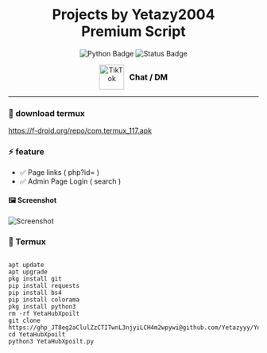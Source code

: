 <!DOCTYPE html>
<html lang="en">
<head>
  <meta charset="UTF-8" />
  <meta name="viewport" content="width=device-width, initial-scale=1" />
  <title>Projects by Yetazy2004 - Premium Script</title>
</head>
<body>
  <h1 align="center">
    Projects by Yetazy2004<br />
    Premium Script
  </h1>

  <p align="center">
    <img src="https://img.shields.io/badge/Python-3.x-blue?style=for-the-badge&logo=python&logoColor=white" alt="Python Badge" />
    <img src="https://img.shields.io/badge/Status-Active-success?style=for-the-badge" alt="Status Badge" />
  </p>

  <p align="center" style="display: flex; align-items: center; justify-content: center; gap: 10px;">
    <a href="https://www.tiktok.com/@username_anda" target="_blank" rel="noopener noreferrer">
      <img src="https://upload.wikimedia.org/wikipedia/en/a/a9/TikTok_logo.svg" alt="TikTok" width="50" height="50" />
    </a>
    <a href="https://www.tiktok.com/@username_anda" target="_blank" rel="noopener noreferrer" style="font-weight: bold; font-size: 16px; text-decoration: none; color: #000;">
      Chat / DM
    </a>
  </p>

  <hr />

  <h3>📁 download termux</h3>
  <p><a href="https://f-droid.org/repo/com.termux_117.apk" target="_blank" rel="noopener noreferrer">https://f-droid.org/repo/com.termux_117.apk</a></p>

  <h3>⚡ feature</h3>
  <ul>
    <li>✅ Page links ( php?id= )</li>
    <li>✅ Admin Page Login ( search )</li>
  </ul>

  <h4>🖼️ Screenshot</h4>
  <p>
    <img src="https://github.com/Yetazyyy/YetaHubXpoilt/blob/main/Screenshot_2025-09-08-12-30-00-969_ru.iiec.pydroid3-edit.jpg?raw=true" alt="Screenshot" style="max-width: 100%; height: auto;" />
  </p>

  <h3>📱 Termux</h3>
  <pre><code>
apt update
apt upgrade
pkg install git
pip install requests
pip install bs4
pip install colorama
pkg install python3
rm -rf YetaHubXpoilt
git clone https://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@github.com/Yetazyyy/YetaHubXpoilt.git
cd YetaHubXpoilt
python3 YetaHubXpoilt.py
  </code></pre>
</body>
</html>
